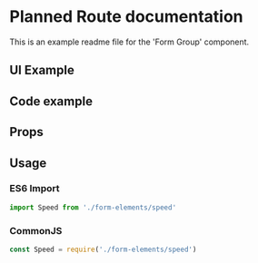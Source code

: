 # Planned Route documentation

This is an example readme file for the 'Form Group' component.

## UI Example

<!-- STORY -->

## Code example

<!-- SOURCE -->

## Props

<!-- PROPS -->

## Usage

### ES6 Import
```js
import Speed from './form-elements/speed'
```

### CommonJS

```js
const Speed = require('./form-elements/speed')
